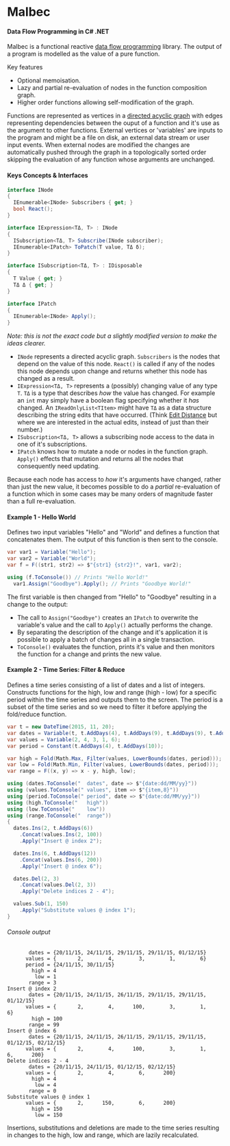 # Malbec
#### Data Flow Programming in C# .NET

Malbec is a functional reactive [data flow programming](https://en.wikipedia.org/wiki/Dataflow_programming) library. The output of a program is modelled as the value of a pure function.

Key features
* Optional memoisation.
* Lazy and partial re-evaluation of nodes in the function composition graph.
* Higher order functions allowing self-modification of the graph.

Functions are represented as vertices in a [directed acyclic graph](https://en.wikipedia.org/wiki/Directed_acyclic_graph) with edges representing dependencies between the ouput of a function and it's use as the argument to other functions. External vertices or 'variables' are inputs to the program and might be a file on disk, an external data stream or user input events. When external nodes are modified the changes are automatically pushed through the graph in a topologically sorted order skipping the evaluation of any function whose arguments are unchanged.

#### Keys Concepts & Interfaces
```C#
interface INode
{
  IEnumerable<INode> Subscribers { get; }
  bool React();
}

interface IExpression<TΔ, T> : INode
{
  ISubscription<TΔ, T> Subscribe(INode subscriber);
  IEnumerable<IPatch> ToPatch(T value, TΔ δ);
}

interface ISubscription<TΔ, T> : IDisposable
{
  T Value { get; }
  TΔ Δ { get; }
}

interface IPatch
{
  IEnumerable<INode> Apply();
}
```
*Note: this is not the exact code but a slightly modified version to make the ideas clearer.*

* `INode` represents a directed acyclic graph. `Subscribers` is the nodes that depend on the value of this node. `React()` is called if any of the nodes this node depends upon change and returns whether this node has changed as a result.
* `IExpression<TΔ, T>` represents a (possibly) changing value of any type `T`. `TΔ` is a type that describes *how* the value has changed. For example an `int` may simply have a boolean flag specifying whether it *has* changed. An `IReadOnlyList<TItem>` might have `TΔ` as a data structure describing the string edits that have occurred. (Think [Edit Distance](https://en.wikipedia.org/wiki/Edit_distance) but where we are interested in the actual edits, instead of just than their number.)
* `ISubscription<TΔ, T>` allows a subscribing node access to the data in one of it's subscriptions.
* `IPatch` knows how to mutate a node or nodes in the function graph. `Apply()` effects that mutation and returns all the nodes that consequently need updating.

Because each node has access to *how* it's arguments have changed, rather than just the new value, it becomes possible to do a *partial* re-evaluation of a function which in some cases may be many orders of magnitude faster than a full re-evaluation.

#### Example 1 - Hello World
Defines two input variables "Hello" and "World" and defines a function that concatenates them. The output of this function is then sent to the console.

```C#
var var1 = Variable("Hello");
var var2 = Variable("World");
var f = F((str1, str2) => $"{str1} {str2}!", var1, var2);

using (f.ToConsole()) // Prints "Hello World!"
  var1.Assign("Goodbye").Apply(); // Prints "Goodbye World!"
```
The first variable is then changed from "Hello" to "Goodbye" resulting in a change to the output:
* The call to `Assign("Goodbye")` creates an `IPatch` to overwrite the variable's value and the call to `Apply()` actually performs the change.
* By separating the description of the change and it's application it is possible to apply a batch of changes all in a single transaction.
* `ToConsole()` evaluates the function, prints it's value and then monitors the function for a change and prints the new value. 

#### Example 2 - Time Series: Filter & Reduce
Defines a time series consisting of a list of dates and a list of integers. Constructs functions for the high, low and range (high - low) for a specific period within the time series and outputs them to the screen. The period is a subset of the time series and so we need to filter it before applying the fold/reduce function.

```C#
var t = new DateTime(2015, 11, 20);
var dates = Variable(t, t.AddDays(4), t.AddDays(9), t.AddDays(9), t.AddDays(11));
var values = Variable(2, 4, 3, 1, 6);
var period = Constant(t.AddDays(4), t.AddDays(10));

var high = Fold(Math.Max, Filter(values, LowerBounds(dates, period)));
var low = Fold(Math.Min, Filter(values, LowerBounds(dates, period)));
var range = F((x, y) => x - y, high, low);

using (dates.ToConsole("  dates", date => $"{date:dd/MM/yy}"))
using (values.ToConsole(" values", item => $"{item,8}"))
using (period.ToConsole(" period", date => $"{date:dd/MM/yy}"))
using (high.ToConsole("   high"))
using (low.ToConsole("    low"))
using (range.ToConsole("  range"))
{
  dates.Ins(2, t.AddDays(6))
    .Concat(values.Ins(2, 100))
    .Apply("Insert @ index 2");

  dates.Ins(6, t.AddDays(12))
    .Concat(values.Ins(6, 200))
    .Apply("Insert @ index 6");

  dates.Del(2, 3)
    .Concat(values.Del(2, 3))
    .Apply("Delete indices 2 - 4");

  values.Sub(1, 150)
    .Apply("Substitute values @ index 1");
}
```
###### Console output
```
       dates = {20/11/15, 24/11/15, 29/11/15, 29/11/15, 01/12/15}
      values = {       2,        4,        3,        1,        6}
      period = {24/11/15, 30/11/15}
        high = 4
         low = 1
       range = 3
Insert @ index 2
       dates = {20/11/15, 24/11/15, 26/11/15, 29/11/15, 29/11/15, 01/12/15}
      values = {       2,        4,      100,        3,        1,        6}
        high = 100
       range = 99
Insert @ index 6
       dates = {20/11/15, 24/11/15, 26/11/15, 29/11/15, 29/11/15, 01/12/15, 02/12/15}
      values = {       2,        4,      100,        3,        1,        6,      200}
Delete indices 2 - 4
       dates = {20/11/15, 24/11/15, 01/12/15, 02/12/15}
      values = {       2,        4,        6,      200}
        high = 4
         low = 4
       range = 0
Substitute values @ index 1
      values = {       2,      150,        6,      200}
        high = 150
         low = 150
```
Insertions, substitutions and deletions are made to the time series resulting in changes to the high, low and range, which are lazily recalculated.
